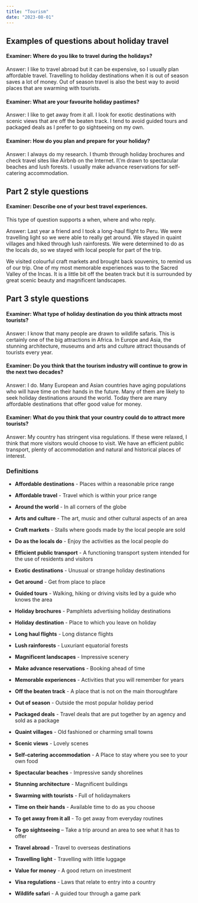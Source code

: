 ```yaml
---
title: "Tourism"
date: "2023-08-01"
---
```


## Examples of questions about holiday travel

#### Examiner: Where do you like to travel during the holidays?

Answer: I like to travel abroad but it can be expensive, so I usually plan affordable travel. Travelling to holiday destinations when it is out of season saves a lot of money. Out of season travel is also the best way to avoid places that are swarming with tourists.

#### Examiner: What are your favourite holiday pastimes?

Answer: I like to get away from it all. I look for exotic destinations with scenic views that are off the beaten track. I tend to avoid guided tours and packaged deals as I prefer to go sightseeing on my own.

#### Examiner: How do you plan and prepare for your holiday?

Answer: I always do my research. I thumb through holiday brochures and check travel sites like Airbnb on the Internet. I\\'m drawn to spectacular beaches and lush forests. I usually make advance reservations for self-catering accommodation.

## Part 2 style questions

#### Examiner: Describe one of your best travel experiences.

This type of question supports a when, where and who reply.

Answer: Last year a friend and I took a long-haul flight to Peru. We were travelling light so we were able to really get around. We stayed in quaint villages and hiked through lush rainforests. We were determined to do as the locals do, so we stayed with local people for part of the trip.

We visited colourful craft markets and brought back souvenirs, to remind us of our trip. One of my most memorable experiences was to the Sacred Valley of the Incas. It is a little bit off the beaten track but it is surrounded by great scenic beauty and magnificent landscapes.

## Part 3 style questions

#### Examiner: What type of holiday destination do you think attracts most tourists?

Answer: I know that many people are drawn to wildlife safaris. This is certainly one of the big attractions in Africa. In Europe and Asia, the stunning architecture, museums and arts and culture attract thousands of tourists every year.

#### Examiner: Do you think that the tourism industry will continue to grow in the next two decades?

Answer: I do. Many European and Asian countries have aging populations who will have time on their hands in the future. Many of them are likely to seek holiday destinations around the world. Today there are many affordable destinations that offer good value for money.

#### Examiner: What do you think that your country could do to attract more tourists?

Answer: My country has stringent visa regulations. If these were relaxed, I think that more visitors would choose to visit. We have an efficient public transport, plenty of accommodation and natural and historical places of interest.

### Definitions

- **Affordable destinations** - Places within a reasonable price range

- **Affordable travel** - Travel which is within your price range

- **Around the world** - In all corners of the globe

- **Arts and culture** - The art, music and other cultural aspects of an area

- **Craft markets** - Stalls where goods made by the local people are sold

- **Do as the locals do** - Enjoy the activities as the local people do

- **Efficient public transport** - A functioning transport system intended for the use of residents and visitors

- **Exotic destinations** - Unusual or strange holiday destinations

- **Get around** - Get from place to place

- **Guided tours** - Walking, hiking or driving visits led by a guide who knows the area

- **Holiday brochures** - Pamphlets advertising holiday destinations

- **Holiday destination** - Place to which you leave on holiday

- **Long haul flights** - Long distance flights

- **Lush rainforests** - Luxuriant equatorial forests

- **Magnificent landscapes** - Impressive scenery

- **Make advance reservations** - Booking ahead of time

- **Memorable experiences** - Activities that you will remember for years

- **Off the beaten track** - A place that is not on the main thoroughfare

- **Out of season** - Outside the most popular holiday period

- **Packaged deals** - Travel deals that are put together by an agency and sold as a package

- **Quaint villages** - Old fashioned or charming small towns

- **Scenic views** - Lovely scenes

- **Self-catering accommodation** - A Place to stay where you see to your own food

- **Spectacular beaches** - Impressive sandy shorelines

- **Stunning architecture** - Magnificent buildings

- **Swarming with tourists** - Full of holidaymakers

- **Time on their hands** - Available time to do as you choose

- **To get away from it all** - To get away from everyday routines

- **To go sightseeing** ­– Take a trip around an area to see what it has to offer

- **Travel abroad** - Travel to overseas destinations

- **Travelling light** - Travelling with little luggage

- **Value for money** - A good return on investment

- **Visa regulations** - Laws that relate to entry into a country

- **Wildlife safari** - A guided tour through a game park
